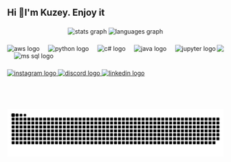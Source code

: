 <h2 align="left">Hi 👋I'm Kuzey. Enjoy it</h2>

###

<div align="center">
  <img src="https://github-readme-stats.vercel.app/api?username=kdrmz1695&hide_title=false&hide_rank=false&show_icons=true&include_all_commits=true&count_private=true&disable_animations=false&theme=dracula&locale=en&hide_border=false" height="150" alt="stats graph"  />
  <img src="https://github-readme-stats.vercel.app/api/top-langs?username=kdrmz1695&locale=en&hide_title=false&layout=compact&card_width=320&langs_count=5&theme=dracula&hide_border=false" height="150" alt="languages graph"  />
</div>

###

<img align="right" height="150" src="https://i.giphy.com/media/v1.Y2lkPTc5MGI3NjExcDZjOHFxZGR6bzV3c2R2aG45NjV5YjdiM3NhbWJrMTM5dmxudTcyNiZlcD12MV9pbnRlcm5hbF9naWZfYnlfaWQmY3Q9Zw/nSC4O57vbN8meLCcVF/giphy.gif"  />

###

<div align="left">
  <img src="https://user-images.githubusercontent.com/54352598/111413162-c124d400-8703-11eb-82a2-70e092c4bc17.gif" height="30" alt="aws logo"  />
  <img width="12" />
  <img src="https://i.giphy.com/media/v1.Y2lkPTc5MGI3NjExcDBiMmZrcDlkMXp6MTM1cnJheWRwMm84MTIzczFqYTAyNzI5dnZscCZlcD12MV9pbnRlcm5hbF9naWZfYnlfaWQmY3Q9Zw/coxQHKASG60HrHtvkt/giphy.gif" height="30" alt="python logo"  />
  <img width="12" />
  <img src="https://cdn-images-1.medium.com/v2/resize:fit:200/1*pVgiUNKfclvbTk6pTUszdA@2x.gif" height="30" alt="c# logo"  />
  <img width="12" />
  <img src="https://nexax.in/wp-content/uploads/2020/11/java-1.gif" height="30" alt="java logo"  />
  <img width="12" />
  <img src="https://upload.wikimedia.org/wikipedia/commons/thumb/3/38/Jupyter_logo.svg/1200px-Jupyter_logo.svg.png" height="30" alt="jupyter logo"  />
  <img width="12" />
  <img src="https://i.pinimg.com/originals/32/a0/3a/32a03aee0c76419ec5bde950a62883bc.png" height="30" alt="ms sql logo"  />
  <img width="12" />
</div>

###

<div align="left">
  <a href="https://www.instagram.com/k.drmz95/" target="blank"><img src="https://img.shields.io/static/v1?message=Instagram&logo=instagram&label=&color=E4405F&logoColor=white&labelColor=&style=for-the-badge" height="35" alt="instagram logo"  />
  <a href="https://discord.com/users/kuzey.d1695/" target="blank"><img src="https://img.shields.io/static/v1?message=Discord&logo=discord&label=&color=7289DA&logoColor=white&labelColor=&style=for-the-badge" height="35" alt="discord logo"  />
  <a href="https://www.linkedin.com/in/kuzey-durmaz/" target="blank"><img src="https://img.shields.io/static/v1?message=LinkedIn&logo=linkedin&label=&color=0077B5&logoColor=white&labelColor=&style=for-the-badge" height="35" alt="linkedin logo"  />
</div>

###

![snake gif](https://github.com/kdrmz1695/kdrmz1695/blob/output/github-snake-dark.svg)

###
